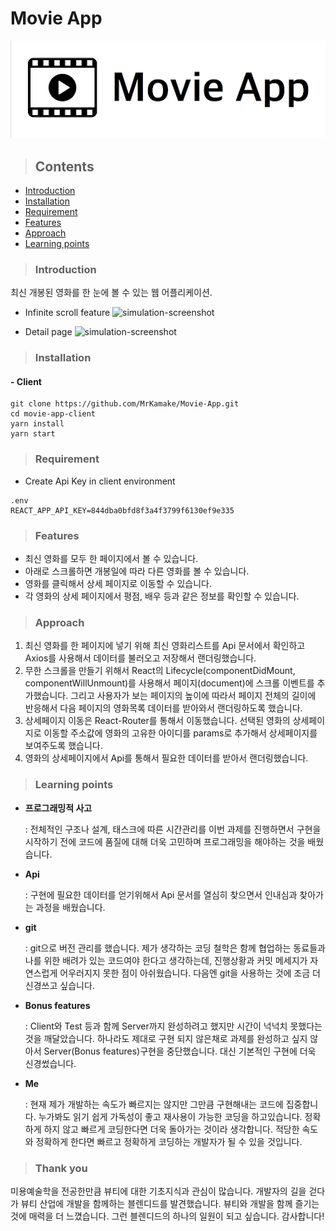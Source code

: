 # Movie App

![main-logo](main-logo.png)

> ## Contents

- [Introduction](#Introduction)
- [Installation](#Installation)
- [Requirement](#Requirement)
- [Features](#Features)
- [Approach](#Approach)
- [Learning points](#Learning-points)

> ### Introduction

최신 개봉된 영화를 한 눈에 볼 수 있는 웹 어플리케이션.

- Infinite scroll feature
  ![simulation-screenshot](<movie-app-simulation(infinite-scroll).gif>)

- Detail page
  ![simulation-screenshot](<movie-app-simulation(detail-page).gif>)


> ### Installation

#### - Client

```
git clone https://github.com/MrKamake/Movie-App.git
cd movie-app-client
yarn install
yarn start
```

> ### Requirement

- Create Api Key in client environment

```
.env
REACT_APP_API_KEY=844dba0bfd8f3a4f3799f6130ef9e335
```

> ### Features

- 최신 영화를 모두 한 페이지에서 볼 수 있습니다.
- 아래로 스크롤하면 개봉일에 따라 다른 영화를 볼 수 있습니다.
- 영화를 클릭해서 상세 페이지로 이동할 수 있습니다.
- 각 영화의 상세 페이지에서 평점, 배우 등과 같은 정보를 확인할 수 있습니다.

> ### Approach

1. 최신 영화를 한 페이지에 넣기 위해 최신 영화리스트를 Api 문서에서 확인하고 Axios를 사용해서 데이터를 불러오고 저장해서 랜더링했습니다.
2. 무한 스크롤을 만들기 위해서 React의 Lifecycle(componentDidMount, componentWillUnmount)를 사용해서 페이지(document)에 스크롤 이벤트를 추가했습니다. 그리고 사용자가 보는 페이지의 높이에 따라서 페이지 전체의 길이에 반응해서 다음 페이지의 영화목록 데이터를 받아와서 랜더링하도록 했습니다.
3. 상세페이지 이동은 React-Router를 통해서 이동했습니다. 선택된 영화의 상세페이지로 이동할 주소값에 영화의 고유한 아이디를 params로 추가해서 상세페이지를 보여주도록 했습니다.
4. 영화의 상세페이지에서 Api를 통해서 필요한 데이터를 받아서 랜더링했습니다.

> ### Learning points

- **프로그래밍적 사고**

  : 전체적인 구조나 설계, 태스크에 따른 시간관리를 이번 과제를 진행하면서 구현을 시작하기 전에 코드에 품질에 대해 더욱 고민하며 프로그래밍을 해야하는 것을 배웠습니다.

- **Api**

  : 구현에 필요한 데이터를 얻기위해서 Api 문서를 열심히 찾으면서 인내심과 찾아가는 과정을 배웠습니다.

- **git**

  : git으로 버전 관리를 했습니다. 제가 생각하는 코딩 철학은 함께 협업하는 동료들과 나를 위한 배려가 있는 코드여야 한다고 생각하는데, 진행상황과 커밋 메세지가 자연스럽게 어우러지지 못한 점이 아쉬웠습니다. 다음엔 git을 사용하는 것에 조금 더 신경쓰고 싶습니다.

- **Bonus features**

  : Client와 Test 등과 함께 Server까지 완성하려고 했지만 시간이 넉넉치 못했다는 것을 깨달았습니다. 하나라도 제대로 구현 되지 않은채로 과제를 완성하고 싶지 않아서 Server(Bonus features)구현을 중단했습니다. 대신 기본적인 구현에 더욱 신경썼습니다.

- **Me**

  : 현재 제가 개발하는 속도가 빠르지는 않지만 그만큼 구현해내는 코드에 집중합니다. 누가봐도 읽기 쉽게 가독성이 좋고 재사용이 가능한 코딩을 하고있습니다. 정확하게 하지 않고 빠르게 코딩한다면 더욱 돌아가는 것이라 생각합니다. 적당한 속도와 정확하게 한다면 빠르고 정확하게 코딩하는 개발자가 될 수 있을 것입니다.

> ### Thank you

미용예술학을 전공한만큼 뷰티에 대한 기초지식과 관심이 많습니다. 개발자의 길을 걷다가 뷰티 산업에 개발을 함께하는 블렌디드를 발견했습니다. 뷰티와 개발을 함께 즐기는 것에 매력을 더 느꼈습니다. 그런 블렌디드의 하나의 일원이 되고 싶습니다. 감사합니다!
